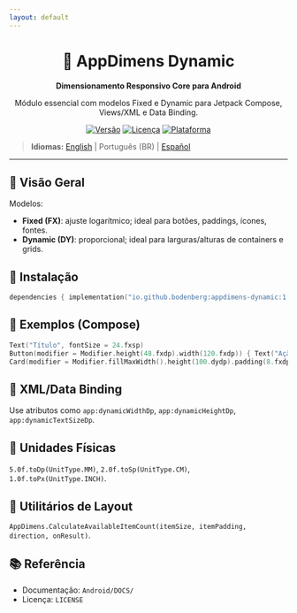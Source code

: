 ```yaml
---
layout: default
---
```


<div align="center">
    <h1>📐 AppDimens Dynamic</h1>
    <p><strong>Dimensionamento Responsivo Core para Android</strong></p>
    <p>Módulo essencial com modelos Fixed e Dynamic para Jetpack Compose, Views/XML e Data Binding.</p>

[![Versão](https://img.shields.io/badge/version-1.0.8-blue.svg)](https://github.com/bodenberg/appdimens/releases)
[![Licença](https://img.shields.io/badge/license-Apache%202.0-green.svg)](../../../LICENSE)
[![Plataforma](https://img.shields.io/badge/platform-Android%2021+-orange.svg)](https://developer.android.com/)
</div>

> **Idiomas:** [English](../../../../Android/appdimens_dynamic/README.md) | Português (BR) | [Español](../../es/Android/appdimens_dynamic/README.md)

---

## 🎯 Visão Geral

Modelos:
- **Fixed (FX)**: ajuste logarítmico; ideal para botões, paddings, ícones, fontes.
- **Dynamic (DY)**: proporcional; ideal para larguras/alturas de containers e grids.

## 🚀 Instalação
```kotlin
dependencies { implementation("io.github.bodenberg:appdimens-dynamic:1.0.8") }
```

## 🎨 Exemplos (Compose)
```kotlin
Text("Título", fontSize = 24.fxsp)
Button(modifier = Modifier.height(48.fxdp).width(120.fxdp)) { Text("Ação") }
Card(modifier = Modifier.fillMaxWidth().height(100.dydp).padding(8.fxdp)) { /* ... */ }
```

## 📄 XML/Data Binding
Use atributos como `app:dynamicWidthDp`, `app:dynamicHeightDp`, `app:dynamicTextSizeDp`.

## 📏 Unidades Físicas
`5.0f.toDp(UnitType.MM)`, `2.0f.toSp(UnitType.CM)`, `1.0f.toPx(UnitType.INCH)`.

## 🧮 Utilitários de Layout
`AppDimens.CalculateAvailableItemCount(itemSize, itemPadding, direction, onResult)`.

## 📚 Referência
- Documentação: `Android/DOCS/`
- Licença: `LICENSE`
